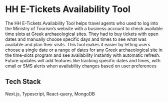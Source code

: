 # HH E-Tickets Availability Tool

The HH E-Tickets Availability Tool helps travel agents who used to log into the Ministry of Tourism’s website with a business account to check available time slots at Greek archaeological sites. They had to buy tickets with open dates and manually choose specific days and times to see what was available and plan their visits.
This tool makes it easier by letting users choose a single date or a range of dates for any Greek archaeological site in the time-slots program and see availability instantly with automatic refresh. Future updates will add features like tracking specific dates and times, with email or SMS alerts when availability changes based on user preferences

## Tech Stack

Next.js, Typescript, React-query, MongoDB


